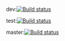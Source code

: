 dev:[![Build status](https://build.appcenter.ms/v0.1/apps/7d2e43a7-dd93-47cd-a5e3-bb1926f9cfe0/branches/dev/badge)](https://appcenter.ms)

test:[![Build status](https://build.appcenter.ms/v0.1/apps/7d2e43a7-dd93-47cd-a5e3-bb1926f9cfe0/branches/test/badge)](https://appcenter.ms)

master:[![Build status](https://build.appcenter.ms/v0.1/apps/7d2e43a7-dd93-47cd-a5e3-bb1926f9cfe0/branches/master/badge)](https://appcenter.ms)
